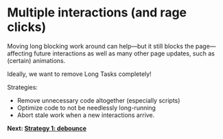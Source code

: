 # Multiple interactions (and rage clicks)

Moving long blocking work around can help&mdash;but it still blocks the page&mdash;affecting future interactions as well as many other page updates, such as (certain) animations.

Ideally, we want to remove Long Tasks completely!

Strategies:

* Remove unnecessary code altogether (especially scripts)
* Optimize code to not be needlessly long-running
* Abort stale work when a new interactions arrive.

**Next: [Strategy 1: debounce](https://github.com/malchata/inp-workshop/blob/main/guide/18-debounce.md)**
